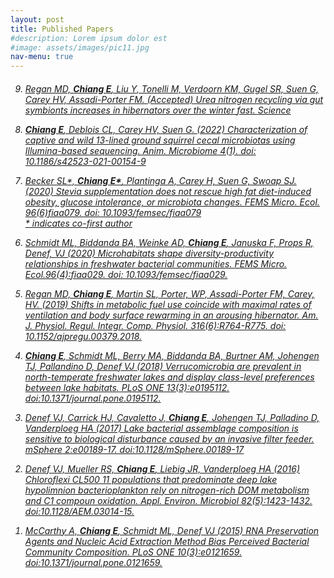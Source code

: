 ```yaml
---
layout: post
title: Published Papers
#description: Lorem ipsum dolor est
#image: assets/images/pic11.jpg
nav-menu: true
---
```


<h6 class="Text">
<ol reversed>

<li><p><a href="https://www.biorxiv.org/content/10.1101/2021.02.24.432731v1" class = "Link">Regan MD, <b><u>Chiang E</u></b>, Liu Y, Tonelli M, Verdoorn KM, Gugel SR, Suen G, Carey HV, Assadi-Porter FM. <i>(Accepted)</i> Urea nitrogen recycling via gut symbionts increases in hibernators over the winter fast. <i>Science</i></a></p></li>

<li><p><a href="https://animalmicrobiome.biomedcentral.com/articles/10.1186/s42523-021-00154-9" class = "Link"><b><u>Chiang E</u></b>, Deblois CL, Carey HV, Suen G. (2022) Characterization of captive and wild 13-lined ground squirrel cecal microbiotas using Illumina-based sequencing. <i>Anim. Microbiome</i> 4(1). doi: 10.1186/s42523-021-00154-9</a></p></li>

<li><p><a href="https://academic.oup.com/femsec/article/96/6/fiaa079/5827635" class = "Link">Becker SL*, <b><u>Chiang E*</u></b>, Plantinga A, Carey H, Suen G, Swoap SJ. <i>(2020)</i> Stevia supplementation does not rescue high fat diet-induced obesity, glucose intolerance, or microbiota changes. <i>FEMS Micro. Ecol.</i> 96(6)fiaa079. doi: 10.1093/femsec/fiaa079<br><i>* indicates co-first author</i></a></p></li>
	
<li><p><a href="https://academic.oup.com/femsec/article/96/4/fiaa029/5762669" class = "Link">Schmidt ML, Biddanda BA, Weinke AD, <b><u>Chiang E</u></b>, Januska F, Props R, Denef, VJ (2020) Microhabitats shape diversity-productivity relationships in freshwater bacterial communities. <i>FEMS Micro. Ecol.</i>96(4):fiaa029. doi: 10.1093/femsec/fiaa029.</a></p></li>

<li><p><a href="https://www.physiology.org/doi/abs/10.1152/ajpregu.00379.2018" class = "Link">Regan MD, <b><u>Chiang E</u></b>, Martin SL, Porter, WP, Assadi-Porter FM, Carey, HV. (2019) Shifts in metabolic fuel use coincide with maximal rates of ventilation and body surface rewarming in an arousing hibernator. <i>Am. J. Physiol. Regul. Integr. Comp. Physiol.</i> 316(6):R764-R775. doi: 10.1152/ajpregu.00379.2018.</a></p></li>

<li><p><a href="https://journals.plos.org/plosone/article?id=10.1371/journal.pone.0195112" class = "Link"><b><u>Chiang E</u></b>, Schmidt ML, Berry MA, Biddanda BA, Burtner AM, Johengen TJ, Pallandino D, Denef VJ (2018) Verrucomicrobia are prevalent in north-temperate freshwater lakes and display class-level preferences between lake habitats. <i>PLoS ONE</i> 13(3):e0195112. doi:10.1371/journal.pone.0195112.</a></p></li>

<li><p><a href="https://msphere.asm.org/content/msph/2/3/e00189-17.full.pdf" class = "Link">Denef VJ, Carrick HJ, Cavaletto J, <b><u>Chiang E</u></b>, Johengen TJ, Palladino D, Vanderploeg HA (2017) Lake bacterial assemblage composition is sensitive to biological disturbance caused by an invasive filter feeder. <i>mSphere</i> 2:e00189-17. doi:10.1128/mSphere.00189-17</a></p></li>

<li><p><a href="https://aem.asm.org/content/82/5/1423.short" class = "Link">Denef VJ, Mueller RS, <b><u>Chiang E</u></b>, Liebig JR, Vanderploeg HA (2016) Chloroflexi CL500 11 populations that predominate deep lake hypolimnion bacterioplankton rely on nitrogen-rich DOM metabolism and C1 compoun oxidation. <i>Appl. Environ. Microbiol</i> 82(5):1423-1432. doi:10.1128/AEM.03014-15.</a></p></li>

<li><p><a href="https://journals.plos.org/plosone/article?id=10.1371/journal.pone.0121659" class = "Link">McCarthy A, <b><u>Chiang E</u></b>, Schmidt ML, Denef VJ (2015) RNA Preservation Agents and Nucleic Acid Extraction Method Bias Perceived Bacterial Community Composition. <i>PLoS ONE</i> 10(3):e0121659. doi:10.1371/journal.pone.0121659.</a></p></li>

</ol>
</h6>
